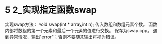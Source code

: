 # 5 2_实现指定函数swap
实现swap方法：
void swap(int * array,int n);
传入数组和数组元素个数。
函数内部将数组的第一个元素和最后一个元素的值进行交换。
保存为swap.cpp。
遇到异常情况，输出"error"；否则不要随意输出将视为错误。